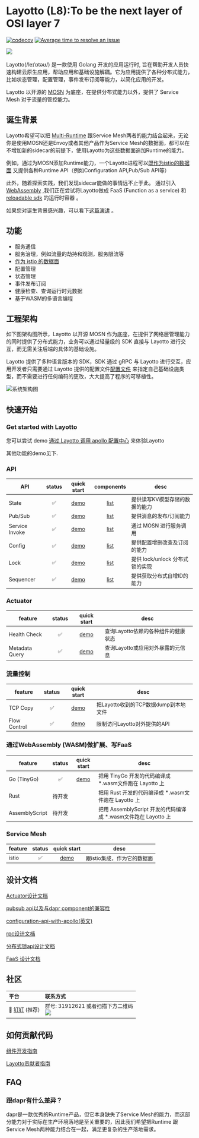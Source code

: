 # Layotto (L8):To be the next layer of OSI layer 7

[![codecov](https://codecov.io/gh/mosn/layotto/branch/main/graph/badge.svg?token=10RxwSV6Sz)](https://codecov.io/gh/mosn/layotto)
[![Average time to resolve an issue](http://isitmaintained.com/badge/resolution/mosn/layotto.svg)](http://isitmaintained.com/project/mosn/layotto "Average time to resolve an issue")

<img src="https://raw.githubusercontent.com/mosn/layotto/main/docs/img/logo/grey2-1.svg" height="120px">

Layotto(/leɪˈɒtəʊ/) 是一款使用 Golang 开发的应用运行时, 旨在帮助开发人员快速构建云原生应用，帮助应用和基础设施解耦。它为应用提供了各种分布式能力，比如状态管理，配置管理，事件发布订阅等能力，以简化应用的开发。

Layotto 以开源的 [MOSN](https://github.com/mosn/mosn) 为底座，在提供分布式能力以外，提供了 Service Mesh 对于流量的管控能力。

## 诞生背景

Layotto希望可以把 [Multi-Runtime](https://www.infoq.com/articles/multi-runtime-microservice-architecture/) 跟Service Mesh两者的能力结合起来，无论你是使用MOSN还是Envoy或者其他产品作为Service Mesh的数据面，都可以在不增加新的sidecar的前提下，使用Layotto为这些数据面追加Runtime的能力。

例如，通过为MOSN添加Runtime能力，一个Layotto进程可以[既作为istio的数据面](zh/start/istio/start.md) 又提供各种Runtime API（例如Configuration API,Pub/Sub API等）

此外，随着探索实践，我们发现sidecar能做的事情远不止于此。 通过引入[WebAssembly](https://en.wikipedia.org/wiki/WebAssembly) ,我们正在尝试将Layotto做成 FaaS (Function as a service) 和 [reloadable sdk](https://github.com/mosn/layotto/issues/166) 的运行时容器 。

如果您对诞生背景感兴趣，可以看下[这篇演讲](https://mosn.io/layotto/#/zh/blog/mosn-subproject-layotto-opening-a-new-chapter-in-service-grid-application-runtime/index) 。

## 功能

- 服务通信 
- 服务治理，例如流量的劫持和观测，服务限流等
- [作为 istio 的数据面](zh/start/istio/start.md)  
- 配置管理
- 状态管理
- 事件发布订阅
- 健康检查、查询运行时元数据
- 基于WASM的多语言编程

## 工程架构

如下图架构图所示，Layotto 以开源 MOSN 作为底座，在提供了网络层管理能力的同时提供了分布式能力，业务可以通过轻量级的 SDK 直接与 Layotto 进行交互，而无需关注后端的具体的基础设施。

Layotto 提供了多种语言版本的 SDK，SDK 通过 gRPC 与 Layotto 进行交互，应用开发者只需要通过 Layotto 提供的配置文件[配置文件](https://github.com/mosn/layotto/blob/main/configs/runtime_config.json)
来指定自己基础设施类型，而不需要进行任何编码的更改，大大提高了程序的可移植性。

![系统架构图](https://raw.githubusercontent.com/mosn/layotto/main/docs/img/runtime-architecture.png)


## 快速开始

### Get started with Layotto

您可以尝试 demo [通过 Layotto 调用 apollo 配置中心](zh/start/configuration/start-apollo.md) 来体验Layotto

其他功能的demo见下.

### API

|  API            | status |                               quick start                             |                                components                                 | desc |
|  -------------  | :----: | :--------------------------------------------------------------------:|:-------------------------------------------------------------------------:|---- |
| State           | ✅     | [demo](https://mosn.io/layotto/#/zh/start/state/start)                | [list](https://mosn.io/layotto/#/zh/component_specs/state/common)         | 提供读写KV模型存储的数据的能力 |
| Pub/Sub         | ✅     | [demo](https://mosn.io/layotto/#/zh/start/pubsub/start)               | [list](https://mosn.io/layotto/#/zh/component_specs/pubsub/redis)         | 提供消息的发布/订阅能力|
| Service Invoke  | ✅     | [demo](https://mosn.io/layotto/#/zh/start/rpc/helloworld)             | [list](https://mosn.io/layotto/#/zh/start/rpc/helloworld)                 | 通过 MOSN 进行服务调用|
| Config          | ✅     | [demo](https://mosn.io/layotto/#/zh/start/configuration/start-apollo) | [list](https://mosn.io/layotto/#/zh/component_specs/configuration/apollo) | 提供配置增删改查及订阅的能力|
| Lock            | ✅     | [demo](https://mosn.io/layotto/#/zh/start/lock/start)                 | [list](https://mosn.io/layotto/#/zh/component_specs/lock/common)          | 提供 lock/unlock 分布式锁的实现|
| Sequencer       | ✅     | [demo](https://mosn.io/layotto/#/zh/start/sequencer/start)            | [list](https://mosn.io/layotto/#/zh/component_specs/sequencer/common)     | 提供获取分布式自增ID的能力 |


### Actuator

|  feature       | status |                         quick start                       |               desc               |
|  ------------- | :----: | :--------------------------------------------------------:|----------------------------------|
| Health Check   | ✅     | [demo](https://mosn.io/layotto/#/zh/start/actuator/start) | 查询Layotto依赖的各种组件的健康状态  |
| Metadata Query | ✅     | [demo](https://mosn.io/layotto/#/zh/start/actuator/start) | 查询Layotto或应用对外暴露的元信息    |

### 流量控制

|  feature      | status |                              quick start                              |                desc               |
|  -----------  | :----: | :--------------------------------------------------------------------:|-----------------------------------|
| TCP Copy      | ✅     | [demo](https://mosn.io/layotto/#/zh/start/network_filter/tcpcopy)     | 把Layotto收到的TCP数据dump到本地文件 |
| Flow Control  | ✅     | [demo](https://mosn.io/layotto/#/zh/start/stream_filter/flow_control) | 限制访问Layotto对外提供的API        |

### 通过WebAssembly (WASM)做扩展、写FaaS

|  feature       | status |                       quick start                      |                               desc                         |
|  ------------- | :----: | :-----------------------------------------------------:|------------------------------------------------------------|
| Go (TinyGo)    | ✅     | [demo](https://mosn.io/layotto/#/zh/start/faas/start)  | 把用 TinyGo 开发的代码编译成 *.wasm文件跑在 Layotto 上         |
| Rust           | 待开发     |   | 把用 Rust 开发的代码编译成 *.wasm文件跑在 Layotto 上           |
| AssemblyScript | 待开发     |   | 把用 AssemblyScript 开发的代码编译成 *.wasm文件跑在 Layotto 上 |

### Service Mesh
| feature | status |                       quick start                      |            desc            |
| ------- | :----: | :-----------------------------------------------------:|----------------------------|
| istio   | ✅     | [demo](https://mosn.io/layotto/#/zh/start/istio/start) | 跟istio集成，作为它的数据面   |


## 设计文档

[Actuator设计文档](zh/design/actuator/actuator-design-doc.md)

[pubsub api以及与dapr component的兼容性](zh/design/pubsub/pubsub-api-and-compability-with-dapr-component.md)

[configuration-api-with-apollo(英文)](en/design/configuration/configuration-api-with-apollo.md)

[rpc设计文档](zh/design/rpc/rpc设计文档.md)

[分布式锁api设计文档](zh/design/lock/lock-api-design.md)

[FaaS 设计文档](zh/design/faas/faas-poc-design.md)


## 社区

| 平台  | 联系方式        |
|:----------|:------------|
| 💬 [钉钉](https://www.dingtalk.com/zh) (推荐) | 群号: 31912621 或者扫描下方二维码 <br> <img src="https://raw.githubusercontent.com/mosn/layotto/main/docs/img/ding-talk-group-1.png" height="200px">

[comment]: <> (| 💬 [微信]&#40;https://www.wechat.com/&#41;  | 扫描下方二维码添加好友，她会邀请您加入微信群 <br> <img src="../img/wechat-group.jpg" height="200px">)

## 如何贡献代码

[组件开发指南](zh/development/developing-component.md)

[Layotto贡献者指南](zh/development/CONTRIBUTING.md)

## FAQ

### 跟dapr有什么差异？

dapr是一款优秀的Runtime产品，但它本身缺失了Service Mesh的能力，而这部分能力对于实际在生产环境落地是至关重要的，因此我们希望把Runtime
跟Service Mesh两种能力结合在一起，满足更复杂的生产落地需求。
